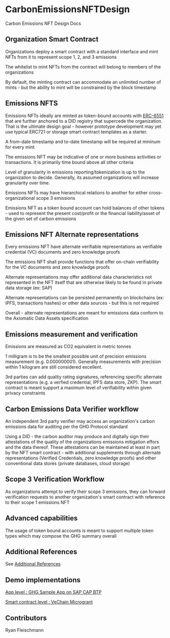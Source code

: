 # CarbonEmissionsNFTDesign
Carbon Emissions NFT Design Docs

## Organization Smart Contract
Organizations deploy a smart contract with a standard interface and mint NFTs from it to represent scope 1, 2, and 3 emissions

The whitelist to mint NFTs from the contract will belong to members of the organizations

By default, the minting contract can accommodate an unlimited number of mints - but the ability to mint will be constrained by the block timestamp

## Emissions NFTS

Emissions NFTs ideally are minted as token-bound accounts with [ERC-6551](https://eips.ethereum.org/EIPS/eip-6551) that are further anchored to a DID registry that supercede the organization. That is the ultimate design goal - however prototype development may yet use typical ERC721 or storage smart contract templates as a starter.

A from-date timestamp and to-date timestamp will be required at mininum for every mint

The emissions NFT may be indicative of one or more business activities or transactions. It is primarily time bound above all other criteria

Level of granularity in emissions reporting/tokenization is up to the organization to decide. Generally, its assumed organizations will increase granularity over time.

Emissions NFTs may have hierarchical relations to another for either cross-organizational scope 3 emissions

Emissions NFT as a token bound account can hold balances of other tokens - used to represent the present cost/profit or the financial liability/asset of the given set of carbon emissions

## Emissions NFT Alternate representations

Every emissions NFT have alternate verifiable representations as verifiable credential (VC) documents and zero knowledge proofs

The emissions NFT shall provide functions that offer on-chain verifiability for the VC documents and zero knowledge proofs

Alternate representations may offer additional data characteristics not represented in the NFT itself that are otherwise likely to be found in private data storage (ex: SAP)

Alternate representations can be persisted permanently on blockchains (ex: IPFS, transactions hashes) or other data sources - but this is not required

Overall - alternate representations are meant for emissions data conform to the Axiomatic Data Assets specification

## Emissions measurement and verification

Emissions are measured as CO2 equivalent in metric tonnes

1 milligram is to be the smallest possible unit of precision emissions measurement (e.g. 0.000000001). Generally measurements with precision within 1 kilogram are still considered excellent.

3rd parties can add quality rating signatures, referencing specific alternate representations (e.g. a verfied credential, IPFS data store, ZKP). The smart contract is meant support a maximum level of verifiability within given privacy constraints

## Carbon Emissions Data Verifier workflow

An independent 3rd party verifier may access an organization's carbon emissions data for auditing per the GHG Protocol standard

Using a DID - the carbon auditor may produce and digitally sign their attestations of the quality of the organizations emissions mitigation effors and the data thereof. These attestations can be maintained at least in part by the NFT smart contract - with additional supplements through alternate representations (Verified Credentials, zero knowledge proofs) and other conventional data stores (private databases, cloud storage)

## Scope 3 Verification Workflow

As organizations attempt to verify their scope 3 emissions, they can forward verification requests to another organization's smart contract with reference to their scope 1 emissions NFT

## Advanced capabilities
The usage of token bound accounts is meant to support multiple token types which may compose the GHG summary overall

## Additional References
See [Additional References](./REFERENCES.md)

## Demo implementations
[App level : GHG Sample App on SAP CAP BTP](https://github.com/fleischr/GHGReportSample)

[Smart contract level : VeChain Microgrant](https://github.com/fleischr/VechainCarbonEmissionsNFT.git)

## Contributors
Ryan Fleischmann
